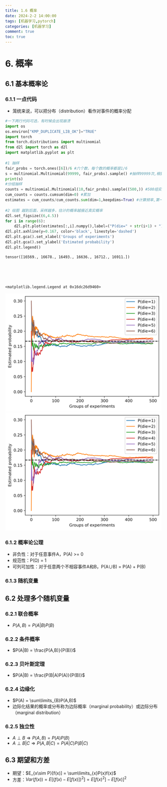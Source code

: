```yaml
---
title: 1.6 概率
date: 2024-2-2 14:00:00
tags: [机器学习,pytorch]
categories: [机器学习]
comment: true
toc: true
---
```

#  
<!--more-->
# 6. 概率
## 6.1 基本概率论
### 6.1.1 一点代码
- 笼统来说，可以把分布（distribution）看作对事件的概率分配


```python
#一下两行代码可选，有时候会出现崩溃
import os
os.environ["KMP_DUPLICATE_LIB_OK"]="TRUE"
import torch
from torch.distributions import multinomial
from d2l import torch as d2l
import matplotlib.pyplot as plt

#1 抽样
fair_probs = torch.ones([6])/6 #六个数，每个数的概率都是1/6
s = multinomial.Multinomial(99999, fair_probs).sample() #抽样99999次,根据概率分布抽样，抽中的数字对应的位置为+1，其他位置为0
print(s)
#分组抽样
counts = multinomial.Multinomial(10,fair_probs).sample((500,)) #500组实验，每组抽样10个样本
cum_counts = counts.cumsum(dim=0) #累加
estimates = cum_counts/cum_counts.sum(dim=1,keepdims=True) #计算频率,第一组10个样本，计算频率；第二组10+10个，计算频率

#2 绘图 越到后面，采样越多，估计的概率越接近真实概率
d2l.set_figsize((6,4.5))
for i in range(6):
    d2l.plt.plot(estimates[:,i].numpy(),label=("P(die=" + str(i+1) + ")"))
d2l.plt.axhline(y=0.167, color='black', linestyle='dashed')
d2l.plt.gca().set_xlabel('Groups of experiments')
d2l.plt.gca().set_ylabel('Estimated probability')
d2l.plt.legend()
```

    tensor([16569., 16678., 16493., 16636., 16712., 16911.])
    




    <matplotlib.legend.Legend at 0x16dc26d9460>




    
![svg](6_probability_files/6_probability_1_2.svg)
![](img/deeplearning/code/pytorch/1_prepare/6_probability_files/6_probability_1_2.svg)
    


### 6.1.2 概率论公理
- 非负性：对于任意事件A，P(A) >= 0
- 规范性：P(Ω) = 1
- 可列可加性：对于任意两个不相容事件A和B，P(A∪B) = P(A) + P(B)
### 6.1.3 随机变量
## 6.2 处理多个随机变量
### 6.2.1 联合概率
- $P(A,B) = P(A|B)P(B)$
### 6.2.2 条件概率
- $P(A|B) = \frac{P(A,B)}{P(B)}$
### 6.2.3 贝叶斯定理
- $P(A|B) = \frac{P(B|A)P(A)}{P(B)}$
### 6.2.4 边缘化
- $P(A) = \sum\limits_{B}P(A,B)$
- 边际化结果的概率或分布称为边际概率（marginal probability）或边际分布（marginal distribution）
### 6.2.5 独立性
- $A \perp B \Rightarrow P(A,B) = P(A)P(B)$
- $A \perp B|C \Rightarrow P(A,B|C) = P(A|C)P(B|C)$
## 6.3 期望和方差
- 期望：$E_{x\sim P}[f(x)] = \sum\limits_{x}P(x)f(x)$
- 方差：$Var(f(x)) = E[(f(x) - E[f(x)])^2] = E[f(x)^2] - E[f(x)]^2$
